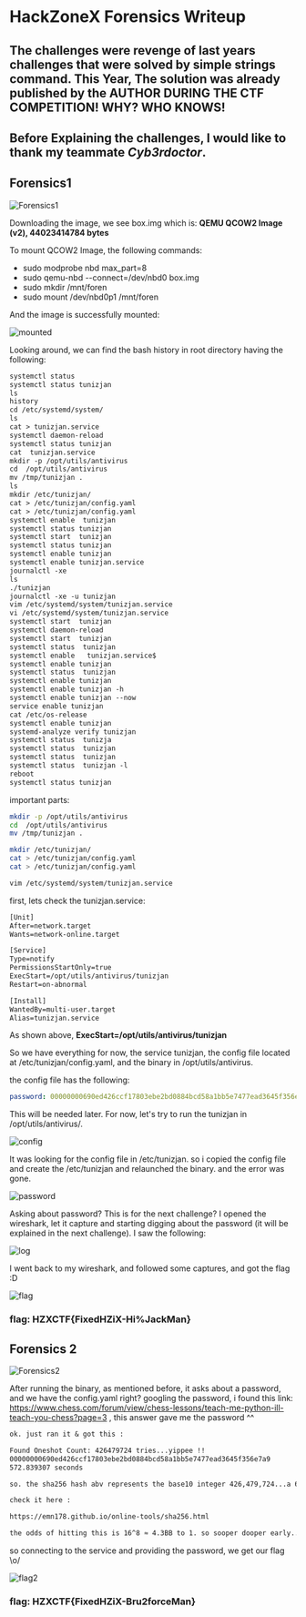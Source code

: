 # HackZoneX Forensics Writeup

## The challenges were revenge of last years challenges that were solved by simple strings command. This Year, The solution was already published by the AUTHOR DURING THE CTF COMPETITION! WHY? WHO KNOWS!

## Before Explaining the challenges, I would like to thank my teammate *Cyb3rdoctor*.  

## Forensics1

![Forensics1](https://i.ibb.co/wL24Tp7/for1.png)

Downloading the image, we see box.img which is: **QEMU QCOW2 Image (v2), 44023414784 bytes**

To mount QCOW2 Image, the following commands:
* sudo modprobe nbd max_part=8
* sudo qemu-nbd --connect=/dev/nbd0 box.img
* sudo mkdir /mnt/foren
* sudo mount /dev/nbd0p1 /mnt/foren

And the image is successfully mounted:

![mounted](https://i.ibb.co/wCDBwxY/for2.png)

Looking around, we can find the bash history in root directory having the following:

```txt
systemctl status 
systemctl status tunizjan 
ls
history 
cd /etc/systemd/system/
ls
cat > tunizjan.service
systemctl daemon-reload 
systemctl status tunizjan
cat  tunizjan.service
mkdir -p /opt/utils/antivirus 
cd  /opt/utils/antivirus 
mv /tmp/tunizjan .
ls
mkdir /etc/tunizjan/
cat > /etc/tunizjan/config.yaml 
cat > /etc/tunizjan/config.yaml 
systemctl enable  tunizjan
systemctl status tunizjan
systemctl start  tunizjan
systemctl status tunizjan
systemctl enable tunizjan
systemctl enable tunizjan.service
journalctl -xe 
ls
./tunizjan 
journalctl -xe -u tunizjan 
vim /etc/systemd/system/tunizjan.service 
vi /etc/systemd/system/tunizjan.service 
systemctl start  tunizjan
systemctl daemon-reload 
systemctl start  tunizjan
systemctl status  tunizjan
systemctl enable   tunizjan.service$
systemctl enable tunizjan
systemctl status  tunizjan
systemctl enable tunizjan
systemctl enable tunizjan -h 
systemctl enable tunizjan --now
service enable tunizjan 
cat /etc/os-release 
systemctl enable tunizjan 
systemd-analyze verify tunizjan 
systemctl status  tunizja
systemctl status  tunizjan 
systemctl status  tunizjan 
systemctl status  tunizjan -l
reboot 
systemctl status tunizjan 
```

important parts:
```bash
mkdir -p /opt/utils/antivirus 
cd  /opt/utils/antivirus 
mv /tmp/tunizjan .
```
```bash
mkdir /etc/tunizjan/
cat > /etc/tunizjan/config.yaml 
cat > /etc/tunizjan/config.yaml
```
```bash
vim /etc/systemd/system/tunizjan.service
```

first, lets check the tunizjan.service:
```txt
[Unit]
After=network.target
Wants=network-online.target

[Service]
Type=notify
PermissionsStartOnly=true
ExecStart=/opt/utils/antivirus/tunizjan
Restart=on-abnormal

[Install]
WantedBy=multi-user.target
Alias=tunizjan.service
```

As shown above, **ExecStart=/opt/utils/antivirus/tunizjan**

So we have everything for now, the service tunizjan, the config file located at /etc/tunizjan/config.yaml, and the binary in /opt/utils/antivirus. 

the config file has the following:
```yaml
password: 00000000690ed426ccf17803ebe2bd0884bcd58a1bb5e7477ead3645f356e7a9
```

This will be needed later. For now, let's try to run the tunizjan in /opt/utils/antivirus/.

![config](https://i.ibb.co/S6g2vCr/for3.png)

It was looking for the config file in /etc/tunizjan. so i copied the config file and create the /etc/tunizjan and relaunched the binary. and the error was gone. 

![password](https://i.ibb.co/QQL2Xfb/wxc.png)

Asking about password? This is for the next challenge? I opened the wireshark, let it capture and starting digging about the password (it will be explained in the next challenge). I saw the following:

![log](https://i.ibb.co/VM39mWg/wwxcwcxwcwxc.png)

I went back to my wireshark, and followed some captures, and got the flag :D 

![flag](https://i.ibb.co/zHRpdm5/wwwwi.png)

### flag: HZXCTF{FixedHZiX-Hi%JackMan}

## Forensics 2

![Forensics2](https://i.ibb.co/fM75FDp/fff.png)

After running the binary, as mentioned before, it asks about a password, and we have the config.yaml right? googling the password, i found this link: 
https://www.chess.com/forum/view/chess-lessons/teach-me-python-ill-teach-you-chess?page=3 , this answer gave me the password ^^

```md 
ok. just ran it & got this :

Found Oneshot Count: 426479724 tries...yippee !!
00000000690ed426ccf17803ebe2bd0884bcd58a1bb5e7477ead3645f356e7a9
572.839307 seconds

so. the sha256 hash abv represents the base10 integer 426,479,724...a 64-character hexstring w/ (8) leading zeros - found in 573 seconds or abt 9+ mins.

check it here :

https://emn178.github.io/online-tools/sha256.html

the odds of hitting this is 16^8 ≈ 4.3BB to 1. so sooper dooper early...yee !
```

so connecting to the service and providing the password, we get our flag \o/

![flag2](https://i.ibb.co/3dLWJRf/flag.png)

### flag: HZXCTF{FixedHZiX-Bru2forceMan}
